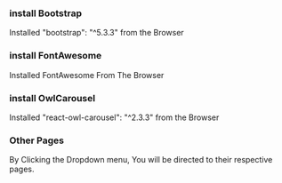 ### install Bootstrap
Installed "bootstrap": "^5.3.3" from the Browser

### install FontAwesome
Installed FontAwesome From The Browser

### install OwlCarousel
Installed   "react-owl-carousel": "^2.3.3" from the Browser

### Other Pages
 By Clicking the Dropdown menu, You will be directed to their respective pages.

 

